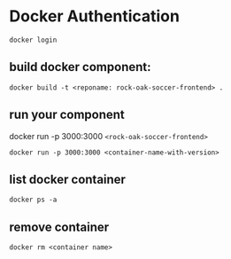 # Docker  Authentication

```
docker login
```

## build docker component:

```
docker build -t <reponame: rock-oak-soccer-frontend> .
```

## run your component

 docker run -p 3000:3000 `<rock-oak-soccer-frontend>`

```
docker run -p 3000:3000 <container-name-with-version>
```

## list docker container

```
docker ps -a
```

## remove container

```
docker rm <container name> 
```
